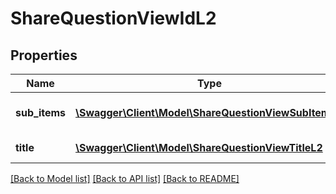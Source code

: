 # ShareQuestionViewIdL2

## Properties
Name | Type | Description | Notes
------------ | ------------- | ------------- | -------------
**sub_items** | [**\Swagger\Client\Model\ShareQuestionViewSubItems[]**](ShareQuestionViewSubItems.md) | Array of question answers | [optional] 
**title** | [**\Swagger\Client\Model\ShareQuestionViewTitleL2**](ShareQuestionViewTitleL2.md) | Last answer title | 

[[Back to Model list]](../README.md#documentation-for-models) [[Back to API list]](../README.md#documentation-for-api-endpoints) [[Back to README]](../README.md)


